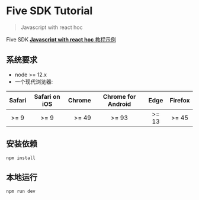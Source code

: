 # Five SDK Tutorial
> Javascript with react hoc

Five SDK [**Javascript with react hoc** 教程示例](https://open-platform.realsee.com/developer/docs/front/3d-space/handbook/react-hoc/get-started/)

## 系统要求

- node >= 12.x
- 一个现代浏览器:

| Safari | Safari on iOS | Chrome | Chrome for Android | Edge  | Firefox |
| :----: | :-----------: | -----: | :----------------: | :---: | :-----: |
|  >= 9  |     >= 9      |  >= 49 |       >= 93        | >= 13 |  >= 45  |

## 安装依赖

```shell
npm install
```

## 本地运行

```shell
npm run dev
```